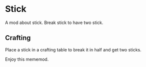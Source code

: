 # Stick
A mod about stick. Break stick to have two stick.

## Crafting
Place a stick in a crafting table to break it in half and get two sticks.

Enjoy this mememod.
